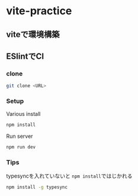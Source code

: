 # vite-practice

## viteで環境構築
## ESlintでCI

### clone
```bash
git clone <URL>
```

### Setup
Various install
```bash
npm install
```
Run server
```bash
npm run dev
```

### Tips
typesyncを入れていないと ```npm install```ではじかれる
```bash
npm install -g typesync
```
